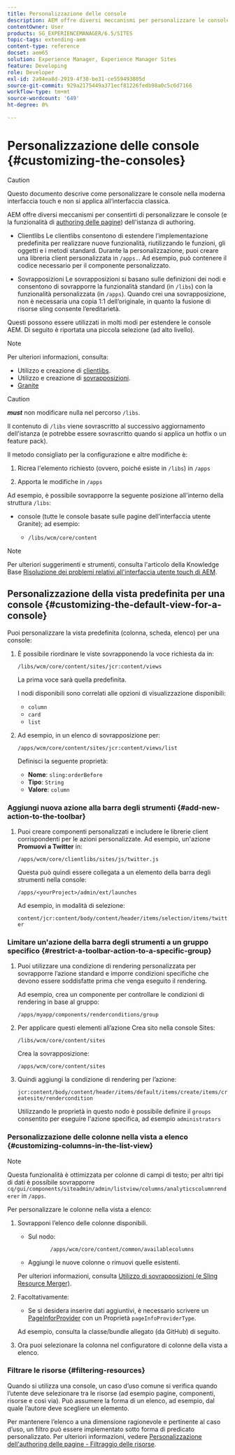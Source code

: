 ```yaml
---
title: Personalizzazione delle console
description: AEM offre diversi meccanismi per personalizzare le console dell’istanza di authoring
contentOwner: User
products: SG_EXPERIENCEMANAGER/6.5/SITES
topic-tags: extending-aem
content-type: reference
docset: aem65
solution: Experience Manager, Experience Manager Sites
feature: Developing
role: Developer
exl-id: 2a94ea8d-2919-4f30-be31-ce559493805d
source-git-commit: 929a2175449a371ecf81226fedb98a0c5c6d7166
workflow-type: tm+mt
source-wordcount: '649'
ht-degree: 0%

---
```


# Personalizzazione delle console {#customizing-the-consoles}

>[!CAUTION]
>
>Questo documento descrive come personalizzare le console nella moderna interfaccia touch e non si applica all’interfaccia classica.

AEM offre diversi meccanismi per consentirti di personalizzare le console (e la funzionalità di [authoring delle pagine](/help/sites-developing/customizing-page-authoring-touch.md)) dell&#39;istanza di authoring.

* Clientlibs
Le clientlibs consentono di estendere l’implementazione predefinita per realizzare nuove funzionalità, riutilizzando le funzioni, gli oggetti e i metodi standard. Durante la personalizzazione, puoi creare una libreria client personalizzata in `/apps.`. Ad esempio, può contenere il codice necessario per il componente personalizzato.

* Sovrapposizioni
Le sovrapposizioni si basano sulle definizioni dei nodi e consentono di sovrapporre la funzionalità standard (in `/libs`) con la funzionalità personalizzata (in `/apps`). Quando crei una sovrapposizione, non è necessaria una copia 1:1 dell’originale, in quanto la fusione di risorse sling consente l’ereditarietà.

Questi possono essere utilizzati in molti modi per estendere le console AEM. Di seguito è riportata una piccola selezione (ad alto livello).

>[!NOTE]
>
>Per ulteriori informazioni, consulta:
>
>* Utilizzo e creazione di [clientlibs](/help/sites-developing/clientlibs.md).
>* Utilizzo e creazione di [sovrapposizioni](/help/sites-developing/overlays.md).
>* [Granite](https://developer.adobe.com/experience-manager/reference-materials/6-5/granite-ui/api/index.html)
>


>[!CAUTION]
>
>***must*** non modificare nulla nel percorso `/libs`.
>
>Il contenuto di `/libs` viene sovrascritto al successivo aggiornamento dell&#39;istanza (e potrebbe essere sovrascritto quando si applica un hotfix o un feature pack).
>
>Il metodo consigliato per la configurazione e altre modifiche è:
>
>1. Ricrea l&#39;elemento richiesto (ovvero, poiché esiste in `/libs`) in `/apps`
>
>1. Apporta le modifiche in `/apps`
>

Ad esempio, è possibile sovrapporre la seguente posizione all&#39;interno della struttura `/libs`:

* console (tutte le console basate sulle pagine dell’interfaccia utente Granite); ad esempio:

   * `/libs/wcm/core/content`

>[!NOTE]
>
>Per ulteriori suggerimenti e strumenti, consulta l&#39;articolo della Knowledge Base [Risoluzione dei problemi relativi all&#39;interfaccia utente touch di AEM](https://experienceleague.adobe.com/en/docs/experience-cloud-kcs/kbarticles/ka-16935).

## Personalizzazione della vista predefinita per una console {#customizing-the-default-view-for-a-console}

Puoi personalizzare la vista predefinita (colonna, scheda, elenco) per una console:

1. È possibile riordinare le viste sovrapponendo la voce richiesta da in:

   `/libs/wcm/core/content/sites/jcr:content/views`

   La prima voce sarà quella predefinita.

   I nodi disponibili sono correlati alle opzioni di visualizzazione disponibili:

   * `column`
   * `card`
   * `list`

1. Ad esempio, in un elenco di sovrapposizione per:

   `/apps/wcm/core/content/sites/jcr:content/views/list`

   Definisci la seguente proprietà:

   * **Nome**: `sling:orderBefore`
   * **Tipo**: `String`
   * **Valore**: `column`

### Aggiungi nuova azione alla barra degli strumenti {#add-new-action-to-the-toolbar}

1. Puoi creare componenti personalizzati e includere le librerie client corrispondenti per le azioni personalizzate. Ad esempio, un&#39;azione **Promuovi a Twitter** in:

   `/apps/wcm/core/clientlibs/sites/js/twitter.js`

   Questa può quindi essere collegata a un elemento della barra degli strumenti nella console:

   `/apps/<yourProject>/admin/ext/launches`

   Ad esempio, in modalità di selezione:

   `content/jcr:content/body/content/header/items/selection/items/twitter`

### Limitare un&#39;azione della barra degli strumenti a un gruppo specifico {#restrict-a-toolbar-action-to-a-specific-group}

1. Puoi utilizzare una condizione di rendering personalizzata per sovrapporre l’azione standard e imporre condizioni specifiche che devono essere soddisfatte prima che venga eseguito il rendering.

   Ad esempio, crea un componente per controllare le condizioni di rendering in base al gruppo:

   `/apps/myapp/components/renderconditions/group`

1. Per applicare questi elementi all’azione Crea sito nella console Sites:

   `/libs/wcm/core/content/sites`

   Crea la sovrapposizione:

   `/apps/wcm/core/content/sites`

1. Quindi aggiungi la condizione di rendering per l’azione:

   `jcr:content/body/content/header/items/default/items/create/items/createsite/rendercondition`

   Utilizzando le proprietà in questo nodo è possibile definire il `groups` consentito per eseguire l&#39;azione specifica, ad esempio `administrators`

### Personalizzazione delle colonne nella vista a elenco {#customizing-columns-in-the-list-view}

>[!NOTE]
>
>Questa funzionalità è ottimizzata per colonne di campi di testo; per altri tipi di dati è possibile sovrapporre `cq/gui/components/siteadmin/admin/listview/columns/analyticscolumnrenderer` in `/apps`.

Per personalizzare le colonne nella vista a elenco:

1. Sovrapponi l’elenco delle colonne disponibili.

   * Sul nodo:

     ```
            /apps/wcm/core/content/common/availablecolumns
     ```

   * Aggiungi le nuove colonne o rimuovi quelle esistenti.

   Per ulteriori informazioni, consulta [Utilizzo di sovrapposizioni (e Sling Resource Merger)](/help/sites-developing/overlays.md).

1. Facoltativamente:

   * Se si desidera inserire dati aggiuntivi, è necessario scrivere un [PageInforProvider](https://developer.adobe.com/experience-manager/reference-materials/6-5-lts/javadoc/com/day/cq/wcm/api/PageInfoProvider.html) con un
     Proprietà `pageInfoProviderType`.

   Ad esempio, consulta la classe/bundle allegato (da GitHub) di seguito.

1. Ora puoi selezionare la colonna nel configuratore di colonne della vista a elenco.

### Filtrare le risorse {#filtering-resources}

Quando si utilizza una console, un caso d’uso comune si verifica quando l’utente deve selezionare tra le risorse (ad esempio pagine, componenti, risorse e così via). Può assumere la forma di un elenco, ad esempio, dal quale l’autore deve scegliere un elemento.

Per mantenere l’elenco a una dimensione ragionevole e pertinente al caso d’uso, un filtro può essere implementato sotto forma di predicato personalizzato. Per ulteriori informazioni, vedere [Personalizzazione dell&#39;authoring delle pagine - Filtraggio delle risorse](/help/sites-developing/customizing-page-authoring-touch.md#filtering-resources).
